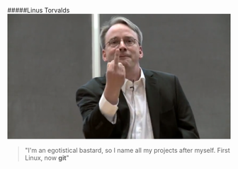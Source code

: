 #####Linus Torvalds
<img src="img/linus.png" alt="Linus">
<blockquote>"I'm an egotistical bastard, so I name all my projects after myself. First Linux, now <b>git</b>"
</blockquote>
